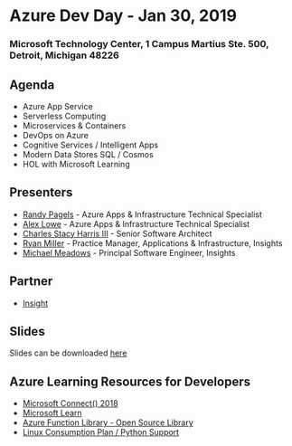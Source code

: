 # Azure Dev Day - Jan 30, 2019
### Microsoft Technology Center, 1 Campus Martius Ste. 500, Detroit, Michigan 48226

## Agenda

- Azure App Service
- Serverless Computing
- Microservices & Containers
- DevOps on Azure
- Cognitive Services / Intelligent Apps
- Modern Data Stores SQL / Cosmos
- HOL with Microsoft Learning

## Presenters

- [Randy Pagels](https://www.linkedin.com/in/randy-pagels/) - Azure Apps & Infrastructure Technical Specialist
- [Alex Lowe](https://www.linkedin.com/in/alexclowe/) - Azure Apps & Infrastructure Technical Specialist
- [Charles Stacy Harris III](https://www.linkedin.com/in/charlesstacyharrisiii/) - Senior Software Architect
- [Ryan Miller](https://www.linkedin.com/in/ryanlmiller/) - Practice Manager, Applications & Infrastructure, Insights
- [Michael Meadows](https://www.linkedin.com/in/michaelnmeadows/) - Principal Software Engineer, Insights

## Partner

- [Insight](https://www.insight.com/en_US/home.html)

## Slides

Slides can be downloaded [here](https://github.com/MTCDetroit/Academy-Events/tree/master/Track%20-%20App%20Dev/Azure%20Dev%20Day%20-%20Jan%2030%2C%202019)

## Azure Learning Resources for Developers

- [Microsoft Connect() 2018](https://www.microsoft.com/en-us/connectevent/)
- [Microsoft Learn](https://docs.microsoft.com/en-us/learn/)
- [Azure Function Library - Open Source Library](https://serverlesslibrary.net/)
- [Linux Consumption Plan / Python Support](https://azure.microsoft.com/en-us/blog/azure-functions-gets-better-for-python-and-javascript-developers/)